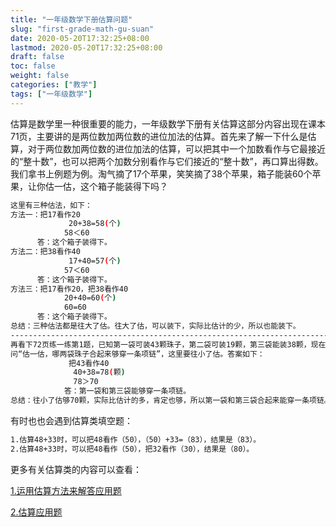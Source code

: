 ```yaml
---
title: "一年级数学下册估算问题"
slug: "first-grade-math-gu-suan"
date: 2020-05-20T17:32:25+08:00
lastmod: 2020-05-20T17:32:25+08:00
draft: false
toc: false
weight: false
categories: ["教学"]
tags: ["一年级数学"]
---
```


 估算是数学里一种很重要的能力，一年级数学下册有关估算这部分内容出现在课本71页，主要讲的是两位数加两位数的进位加法的估算。首先来了解一下什么是估算，对于两位数加两位数的进位加法的估算，可以把其中一个加数看作与它最接近的“整十数”，也可以把两个加数分别看作与它们接近的“整十数”，再口算出得数。我们拿书上例题为例。淘气摘了17个苹果，笑笑摘了38个苹果，箱子能装60个苹果，让你估一估，这个箱子能装得下吗？

```bash
这里有三种估法，如下：
方法一：把17看作20
             20+38=58(个)
            58＜60
      答：这个箱子装得下。
方法二：把38看作40
             17+40=57(个)
            57＜60
      答：这个箱子装得下。
方法三：把17看作20，把38看作40
            20+40=60(个)
            60=60
      答：这个箱子装得下。
总结：三种估法都是往大了估。往大了估，可以装下，实际比估计的少，所以也能装下。
------------------------------------------------------------------------------------------
再看下72页练一练第1题，已知第一袋可装43颗珠子，第二袋可装19颗，第三袋能装38颗，现在70颗能穿一条项链。
问“估一估，哪两袋珠子合起来够穿一条项链”，这里要往小了估。答案如下：
             把43看作40
              40+38=78(颗)
              78＞70
            答：第一袋和第三袋能够穿一条项链。
总结：往小了估够70颗，实际比估计的多，肯定也够，所以第一袋和第三袋合起来能穿一条项链。
```

有时也也会遇到估算类填空题：

```bash
1.估算48+33时，可以把48看作（50），（50）+33=（83），结果是（83）。
2.估算48+33时，可以把48看作（50），把32看作（30），结果是（80）。
```

更多有关估算类的内容可以查看：

[1.运用估算方法来解答应用题](http://blog.sina.com.cn/s/blog_81e64c020100wxdx.html)

[2.估算应用题](https://wenku.baidu.com/view/e80250c750e79b89680203d8ce2f0066f5336482.html)